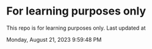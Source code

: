 # For learning purposes only
This repo is for learning purposes only.
Last updated at

Monday, August 21, 2023 9:59:48 PM

